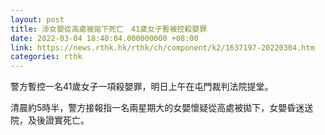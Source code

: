 ```yaml
---
layout: post
title: 涉女嬰從高處被拋下死亡　41歲女子暫被控殺嬰罪
date: 2022-03-04 18:40:04.000000000 +08:00
link: https://news.rthk.hk/rthk/ch/component/k2/1637197-20220304.htm
categories: rthk
---
```


警方暫控一名41歲女子一項殺嬰罪，明日上午在屯門裁判法院提堂。

清晨約5時半，警方接報指一名兩星期大的女嬰懷疑從高處被拋下，女嬰昏迷送院，及後證實死亡。
